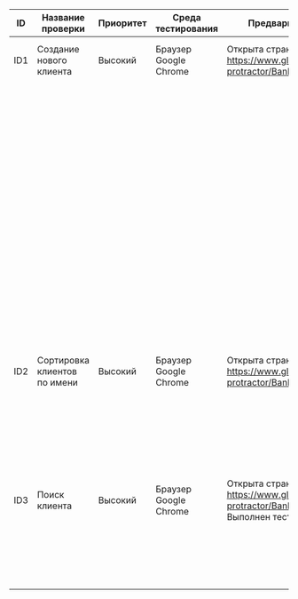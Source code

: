 | **ID** | **Название проверки**        | **Приоритет** | **Среда тестирования** | **Предварительные условия**                                                                                            | **Шаги теста**                                              | **Входные данные**                                    | **Ожидаемый результат**                                                                 |
|--------|------------------------------|---------------|------------------------|------------------------------------------------------------------------------------------------------------------------|-------------------------------------------------------------|-------------------------------------------------------|-----------------------------------------------------------------------------------------|
| ID1    | Создание нового клиента      | Высокий       | Браузер Google Chrome  | Открыта страница сайта https://www.globalsqa.com/angularJs-protractor/BankingProject/#/manager                         | 1. Нажать на кнопку "Add Customer"                          | firstName:Severus, lastName: Snape, post code: E12345 | Открыта форма ввода данных о клиенте                                                    |
|        |                              |               |                        |                                                                                                                        | 2. Ввести имя клиента в поле "First Name"                   |                                                       |                                                                                         |
|        |                              |               |                        |                                                                                                                        | 3. Ввести фамилию клиента в поле "Last Name"                |                                                       |                                                                                         |
|        |                              |               |                        |                                                                                                                        | 4. Ввести код в поле "Post Code"                            |                                                       |                                                                                         |
|        |                              |               |                        |                                                                                                                        | 5. Нажать на кнопку "Add Customer" внизу формы ввода данных |                                                       | Появилось всплывающее окно с сообщением "Customer added successfully with customer id " |
| ID2    | Сортировка клиентов по имени | Высокий       | Браузер Google Chrome  | Открыта страница сайта https://www.globalsqa.com/angularJs-protractor/BankingProject/#/manager                         | 1. Нажать на кнопку "Customers"                             |                                                       | Отображается таблица с данными о клиентах и форма поиска                                |
|        |                              |               |                        |                                                                                                                        | 2. Дваждый кликнуть на лейбл столлбца "First Name"          |                                                       | Список клиентов отсортирован в алфавитном порядке по имени                              |
| ID3    | Поиск клиента                | Высокий       | Браузер Google Chrome  | Открыта страница сайта https://www.globalsqa.com/angularJs-protractor/BankingProject/#/manager. Выполнен тест кейс ID1 | 1. Нажать на кнопку "Customers"                             |                                                       | Отображается таблица с данными о клиентах и форма поиска                                |
|        |                              |               |                        |                                                                                                                        | 2. В поисковую форму ввести имя клиента                     | firstName:Albus                                       | В таблице отображается информация о  клиенте                                            |

